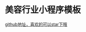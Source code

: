 # 美容行业小程序模板

[github地址，喜欢的可以star下哦](https://github.com/xiaowang1314/uniapp-plugin-collections/blob/master/markdowns/meirongMiniProgram.md)

